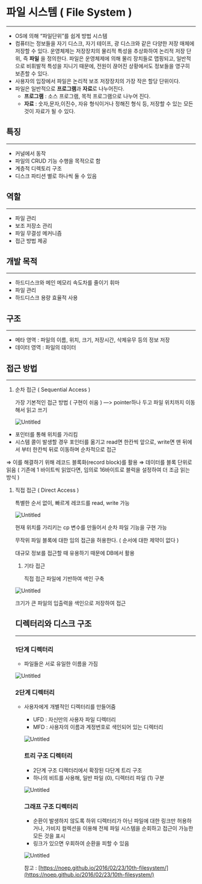 # 파일 시스템 ( File System )

---

- OS에 의해 “파일단위”를 쉽게 방법 시스템
- 컴퓨터는 정보들을 자기 디스크, 자기 테이프, 광 디스크와 같은 다양한 저장 매체에 저장할 수 있다. 운영체제는 저장장치의 물리적 특성을 추상화하여 논리적 저장 단위, 즉 **파일** 을 정의한다. 파일은 운영체제에 의해 물리 장치들로 맵핑되고, 일반적으로 비휘발적 특성을 지니기 때문에, 전원이 끊어진 상황에서도 정보들을 영구히 보존할 수 있다.
- 사용자의 입장에서 파일은 논리적 보조 저장장치의 가장 작은 할당 단위이다.
- 파일은 일반적으로 **프로그램**과 **자료**로 나누어진다.
    - **프로그램** : 소스 프로그램, 목적 프로그램으로 나누어 진다.
    - **자료** : 숫자,문자,이진수, 자유 형식이거나 정해진 형식 등, 저장할 수 있는 모든 것이 자료가 될 수 있다.

## 특징

---

- 커널에서 동작
- 파일의 CRUD 기능 수행을 목적으로 함
- 계층적 디렉토리 구조
- 디스크 파티션 별로 하나씩 둘 수 있음

## 역할

---

- 파일 관리
- 보조 저장소 관리
- 파일 무결성 메커니즘
- 접근 방법 제공

## 개발 목적

---

- 하드디스크와 메인 메모리 속도차를 줄이기 휘마
- 파일 관리
- 하드디스크 용량 효율적 사용

## 구조

---

- 메타 영역 : 파일의 이름, 위치, 크기, 저장시간, 삭제유무 등의 정보 저장
- 데이터 영역 : 파일의 데이터

## 접근 방법

---

1. 순차 접근 ( Sequential Access )
    
    가장 기본적인 접근 방법 ( 구현이 쉬움 ) —> pointer하나 두고 파일 위치까지 이동해서 읽고 쓰기
    
    ![Untitled](image/Untitled.png)
    
- 포인터를 통해 위치를 가리킴
- 시스템 콜이 발생할 경우 포인터를 옮기고 read면 한칸씩 앞으로, write면 맨 뒤에서 부터 한칸씩 뒤로 이동하며 순차적으로 접근

⇒ 이를 해결하기 위해 레코드 블록화(record block)를 활용 ⇒ 데이터를 블록 단위로 읽음 ( 기존에 1 바이트씩 읽었다면, 임의로 16바이트로 블럭을 설정하여 더 조금 읽는 방식 )

1. 직접 접근 ( Direct Access )
    
    특별한 순서 없이, 빠르게 레코드를 read, write 가능
    
    ![Untitled](image/Untitled%201.png)
    
    현재 위치를 가리키는 cp 변수를 만들어서 순차 파일 기능을 구현 가능
    
    무작위 파일 블록에 대한 임의 접근을 허용한다. ( 순서에 대한 제약이 없다 )
    
    대규모 정보를 접근할 때 유용하기 때문에 DB에서 활용
    
    1. 기타 접근
        
        직접 접근 파일에 기반하여 색인 구축
        
    
    ![Untitled](image/Untitled%202.png)
    
    크기가 큰 파일의 입출력을 색인으로 저장하여 접근
    
    ## 디렉터리와 디스크 구조
    
    ---
    
    ### 1단계 디렉터리
    
    - 파일들은 서로 유일한 이름을 가짐
    
    ![Untitled](image/Untitled%203.png)
    
    ### 2단계 디렉터리
    
    - 사용자에게 개별적인 디렉터리를 만들어줌
        - UFD : 자신만의 사용자 파일 디렉터리
        - MFD : 사용자의 이름과 계정번호로 색인되어 있는 디렉터리
        
        ![Untitled](image/Untitled%204.png)
        
        ### 트리 구조 디렉터리
        
        - 2단계 구조 디렉터리에서 확장된 다단계 트리 구조
        - 하나의 비트를 사용해, 일반 파일 (0), 디렉터리 파일 (1) 구분
        
        ![Untitled](image/Untitled%205.png)
        
        ### 그래프 구조 디렉터리
        
        - 순환이 발생하지 않도록 하위 디렉터리가 아닌 파일에 대한 링크만 허용하거나, 가비지 컬렉션을 이용해 전체 파일 시스템을 순회하고 접근이 가능한 모든 것을 표시
        - 링크가 있으면 우회하여 순환을 피할 수 있음
        
        ![Untitled](image/Untitled%206.png)
        
        참고 : [https://noep.github.io/2016/02/23/10th-filesystem/](https://noep.github.io/2016/02/23/10th-filesystem/)